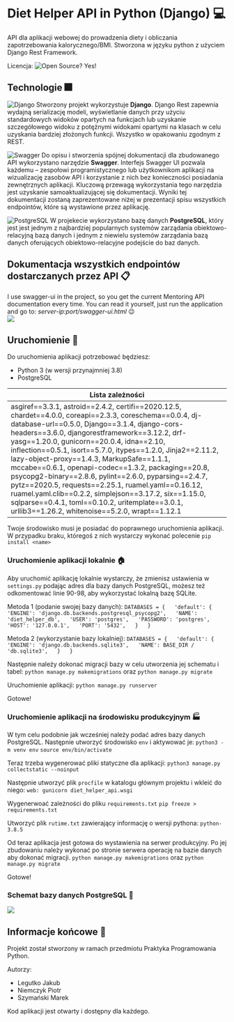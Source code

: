 
  
# Diet Helper API in Python (Django) 💻   
API dla aplikacji webowej do prowadzenia diety i obliczania zapotrzebowania kalorycznego/BMI. Stworzona w języku python z użyciem Django Rest Framework.    

Licencja:
![Open Source? Yes!](https://badgen.net/badge/Open%20Source%20%3F/Yes%21/blue?icon=github)
## Technologie 🎆

 ![](./resources/img/django-logo.png "Django")
Stworzony projekt wykorzystuje **Django**. Django Rest zapewnia wydajną serializację modeli, wyświetlanie danych przy użyciu standardowych widoków opartych na funkcjach lub uzyskanie szczegółowego widoku z potężnymi widokami opartymi na klasach w celu uzyskania bardziej złożonych funkcji. Wszystko w opakowaniu zgodnym z REST. 

![](./resources/img/swagger-logo.png "Swagger")
Do opisu i stworzenia spójnej dokumentacji dla zbudowanego API wykorzystano narzędzie **Swagger**. Interfejs Swagger UI pozwala każdemu – zespołowi programistycznego lub użytkownikom aplikacji na wizualizację zasobów API i korzystanie z nich bez konieczności posiadania zewnętrznych aplikacji. Kluczową przewagą wykorzystania tego narzędzia jest uzyskanie samoaktualizującej się dokumentacji. Wyniki tej dokumentacji zostaną zaprezentowane niżej w prezentacji spisu wszystkich endpointów, które są wystawione przez aplikację.


![](./resources/img/postgresql-logo.png "PostgreSQL")
W projekecie wykorzystano bazę danych **PostgreSQL**, który jest jest jednym z najbardziej popularnych systemów zarządania obiektowo-relacyjną bazą danych i jednym z niewielu systemów zarządania bazą danych oferujących obiektowo-relacyjne podejście do baz danych.   
    
## Dokumentacja wszystkich endpointów dostarczanych przez  API 📋    
 I use swagger-ui in the project, so you get the current Mentoring API documentation every time.  You can read it yourself,  just run the application and go to: *server-ip:port/swagger-ui.html* 😉    
 ![](./resources/img/swagger-ui-diet-helper-api.png)    
    
    
## Uruchomienie 🚀    
Do uruchomienia aplikacji potrzebować będziesz:
- Python 3 (w wersji przynajmniej 3.8)
- PostgreSQL


| Lista zależności                                                                                                                                                                                                                                                                                                                                                                                                                                                                                                                                                                                                                                                    |
|---------------------------------------------------------------------------------------------------------------------------------------------------------------------------------------------------------------------------------------------------------------------------------------------------------------------------------------------------------------------------------------------------------------------------------------------------------------------------------------------------------------------------------------------------------------------------------------------------------------------------------------------------------------------|
| asgiref==3.3.1, astroid==2.4.2, certifi==2020.12.5, chardet==4.0.0, coreapi==2.3.3, coreschema==0.0.4, dj-database-url==0.5.0, Django==3.1.4, django-cors-headers==3.6.0, djangorestframework==3.12.2, drf-yasg==1.20.0, gunicorn==20.0.4, idna==2.10, inflection==0.5.1, isort==5.7.0, itypes==1.2.0, Jinja2==2.11.2, lazy-object-proxy==1.4.3, MarkupSafe==1.1.1, mccabe==0.6.1, openapi-codec==1.3.2, packaging==20.8, psycopg2-binary==2.8.6, pylint==2.6.0, pyparsing==2.4.7, pytz==2020.5, requests==2.25.1, ruamel.yaml==0.16.12, ruamel.yaml.clib==0.2.2, simplejson==3.17.2, six==1.15.0, sqlparse==0.4.1, toml==0.10.2, uritemplate==3.0.1, urllib3==1.26.2, whitenoise==5.2.0, wrapt==1.12.1 |

Twoje środowisko musi je posiadać do poprawnego uruchomienia aplikacji. W przypadku braku, któregoś z nich wystarczy wykonać polecenie `pip install <name>`

### Uruchomienie aplikacji lokalnie 🏠
Aby uruchomić aplikację lokalnie wystarczy, że zmienisz ustawienia w `settings.py` podając adres dla bazy danych PostgreSQL, możesz też odkomentować linie 90-98, aby wykorzystać lokalną bazę SQLite.

Metoda 1 (podanie swojej bazy danych):
`DATABASES = {  
    'default': {  
        'ENGINE': 'django.db.backends.postgresql_psycopg2',  
  'NAME': 'diet_helper_db',  
  'USER': 'postgres',  
  'PASSWORD': 'postgres',  
  'HOST': '127.0.0.1',  
  'PORT': '5432',  
  }  
}`

Metoda 2 (wykorzystanie bazy lokalniej):
`DATABASES = {  
    'default': {  
        'ENGINE': 'django.db.backends.sqlite3',  
  'NAME': BASE_DIR / 'db.sqlite3',  
  }  
}`

Następnie należy dokonać migracji bazy w celu utworzenia jej schematu i tabel:
`python manage.py makemigrations`
oraz
`python manage.py migrate`

Uruchomienie aplikacji:
`python manage.py runserver`

Gotowe!

### Uruchomienie aplikacji na środowisku produkcyjnym 🏭
W tym celu podobnie jak wcześniej należy podać adres bazy danych PostgreSQL. Następnie utworzyć środowisko `env` i aktywować je:
`python3 -m venv env`
`source env/bin/activate`

Teraz trzeba wygenerować pliki statyczne dla aplikacji:
`python3 manage.py collectstatic --noinput`

Następnie utworzyć plik `procfile` w katalogu głównym projektu i wkleić do niego:
`web: gunicorn diet_helper_api.wsgi`

Wygenerwoać zależności do pliku `requirements.txt`
`pip freeze > requirements.txt`

Utworzyć plik `rutime.txt` zawierający informację o wersji pythona:
`python-3.8.5`

Od teraz aplikacja jest gotowa do wystawienia na serwer produkcyjny. Po jej zbudowaniu należy wykonać po stronie serwera operację na bazie danych aby dokonać migracji.
`python manage.py makemigrations`
oraz
`python manage.py migrate`

Gotowe!

### Schemat bazy danych PostgreSQL 🔄
 ![](./resources/img/db-schema.png)  

    
## Informacje końcowe 🏁
 Projekt został stworzony w ramach przedmiotu Praktyka Programowania Python.

Autorzy:
- Legutko Jakub
- Niemczyk Piotr
- Szymański Marek

Kod aplikacji jest otwarty i dostępny dla każdego.
